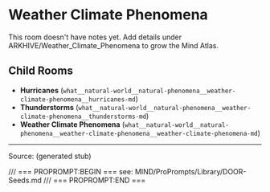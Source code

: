 # Weather Climate Phenomena

This room doesn't have notes yet. Add details under ARKHIVE/Weather_Climate_Phenomena to grow the Mind Atlas.

## Child Rooms
- **Hurricanes** (`what__natural-world__natural-phenomena__weather-climate-phenomena__hurricanes-md`)
- **Thunderstorms** (`what__natural-world__natural-phenomena__weather-climate-phenomena__thunderstorms-md`)
- **Weather Climate Phenomena** (`what__natural-world__natural-phenomena__weather-climate-phenomena__weather-climate-phenomena-md`)

---
Source: (generated stub)

/// === PROPROMPT:BEGIN ===
see: MIND/ProPrompts/Library/DOOR-Seeds.md
/// === PROPROMPT:END ===
